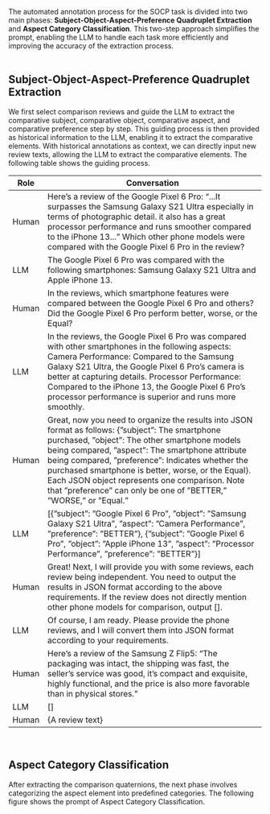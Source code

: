 <!-- 
用于 SOCP 任务的自动化标注流程分为两个主要阶段：Subject-Object-Aspect-Preference四元组的提取和方面类别的分类。通过这种两步法，prompt会简化，并使 LLM能够更高效地完成每个子任务，从而提升提取过程的准确性。
通过这种两步法，prompt会简化，并使 LLM能够更高效地完成每个子任务，从而提升提取过程的准确性。

我们首先选取比较评论，指导 LLM 逐步提取比较主体、比较客体、比较方面以及比较偏好。
随后，我们将这一指导过程作为历史信息提供给 LLM，使它具备识别比较要素的能力。在拥有历史标注作为上下文的情况下，我们只需输入新的评论文本，LLM 便能直接提取其中的比较要素。下表展示了这一指导流程。

在提取完比较四元组之后，下一阶段是将其中的方面元素分类到预先定义的类别。下图展示了方面类别分类的提示。
-->


The automated annotation process for the SOCP task is divided into two main phases: **Subject-Object-Aspect-Preference Quadruplet Extraction** and **Aspect Category Classification**. 
This two-step approach simplifies the prompt, enabling the LLM to handle each task more efficiently and improving the accuracy of the extraction process.
<br>
<br>

## Subject-Object-Aspect-Preference Quadruplet Extraction

We first select comparison reviews and guide the LLM to extract the comparative subject, comparative object, comparative aspect, and comparative preference step by step. 
This guiding process is then provided as historical information to the LLM, enabling it to extract the comparative elements. 
With historical annotations as context, we can directly input new review texts, allowing the LLM to extract the comparative elements. The following table shows the guiding process.
<br>

Role | Conversation
---- | ----
Human | Here’s a review of the Google Pixel 6 Pro: “...It surpasses the Samsung Galaxy S21 Ultra especially in terms of photographic detail. it also has a great processor performance and runs smoother compared to the iPhone 13...” Which other phone models were compared with the Google Pixel 6 Pro in the review?
LLM | The Google Pixel 6 Pro was compared with the following smartphones: Samsung Galaxy S21 Ultra and Apple iPhone 13.
Human | In the reviews, which smartphone features were compared between the Google Pixel 6 Pro and others? Did the Google Pixel 6 Pro perform better, worse, or the Equal?
LLM | In the reviews, the Google Pixel 6 Pro was compared with other smartphones in the following aspects: Camera Performance: Compared to the Samsung Galaxy S21 Ultra, the Google Pixel 6 Pro’s camera is better at capturing details. Processor Performance: Compared to the iPhone 13, the Google Pixel 6 Pro’s processor performance is superior and runs more smoothly.
Human | Great, now you need to organize the results into JSON format as follows: \{”subject”: The smartphone purchased, ”object”: The other smartphone models being compared, ”aspect”: The smartphone attribute being compared, ”preference”: Indicates whether the purchased smartphone is better, worse, or the Equal\}. Each JSON object represents one comparison. Note that ”preference” can only be one of ”BETTER,” ”WORSE,” or ”Equal.”
LLM | \[\{”subject”: ”Google Pixel 6 Pro”, ”object”: ”Samsung Galaxy S21 Ultra”, ”aspect”: ”Camera Performance”, ”preference”: ”BETTER”}, {”subject”: ”Google Pixel 6 Pro”, ”object”: ”Apple iPhone 13”, ”aspect”: ”Processor Performance”, ”preference”: ”BETTER”\}\]
Human | Great! Next, I will provide you with some reviews, each review being independent. You need to output the results in JSON format according to the above requirements. If the review does not directly mention other phone models for comparison, output [].
LLM | Of course, I am ready. Please provide the phone reviews, and I will convert them into JSON format according to your requirements.
Human | Here’s a review of the Samsung Z Flip5: “The packaging was intact, the shipping was fast, the seller’s service was good, it’s compact and exquisite, highly functional, and the price is also more favorable than in physical stores.”
LLM | []
Human | {A review text}

<br>

## Aspect Category Classification

After extracting the comparison quaternions, the next phase involves categorizing the aspect element into predefined categories. 
The following figure shows the prompt of Aspect Category Classification.
<br>

